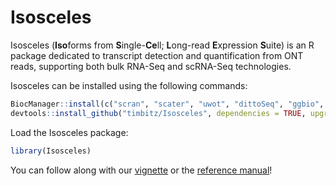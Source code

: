 # Isosceles 

Isosceles (**Iso**forms from **S**ingle-**Ce**ll; **L**ong-read **E**xpression 
**S**uite) is an R package dedicated to transcript detection and quantification 
from ONT reads, supporting both bulk RNA-Seq and scRNA-Seq technologies.

Isosceles can be installed using the following commands:
```r
BiocManager::install(c("scran", "scater", "uwot", "dittoSeq", "ggbio", "BiocStyle"))
devtools::install_github("timbitz/Isosceles", dependencies = TRUE, upgrade = TRUE)
```

Load the Isosceles package:
```r
library(Isosceles)
```

You can follow along with our [vignette](https://timbitz.github.io/Isosceles/inst/vignette/Isosceles.html) 
or the [reference manual](https://github.com/timbitz/Isosceles/blob/devel/inst/vignette/Isosceles.pdf)!
